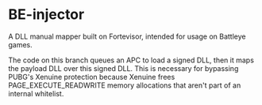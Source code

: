 # BE-injector
A DLL manual mapper built on Fortevisor, intended for usage on Battleye games. 

The code on this branch queues an APC to load a signed DLL, then it maps the payload DLL over this signed DLL. This is necessary for bypassing PUBG's Xenuine protection because Xenuine frees PAGE_EXECUTE_READWRITE memory allocations that aren't part of an internal whitelist. 
